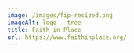 ```yaml
---
image: /images/fip-resized.png
imageAlt: logo - tree
title: Faith in Place
url: https://www.faithinplace.org/
---
```

